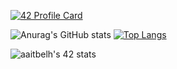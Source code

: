 

[![42 Profile Card](https://1337-readme.vercel.app/api/profile?cursus=42cursus&login=aaitbelh)](https://github.com/aaitbelh/1337-readme)


![Anurag's GitHub stats](https://github-readme-stats.vercel.app/api?username=aaitbelh&show_icons=true) 
[![Top Langs](https://github-readme-stats.vercel.app/api/top-langs/?username=aaitbelh&langs_count=8)](https://github.com/aaitbelh/github-readme-stats)

![aaitbelh's 42 stats](https://badge42.herokuapp.com/api/stats/aaitbelh?darkmode=true&cursus=42cursus)
